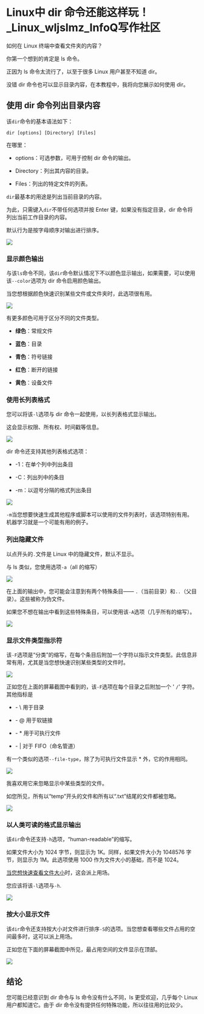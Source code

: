 # Linux中 dir 命令还能这样玩！_Linux_wljslmz_InfoQ写作社区
如何在 Linux 终端中查看文件夹的内容？

你第一个想到的肯定是 ls 命令。

正因为 ls 命令太流行了，以至于很多 Linux 用户甚至不知道 dir。

没错 dir 命令也可以显示目录内容，在本教程中，我将向您展示如何使用 dir。

使用 dir 命令列出目录内容
---------------

该`dir`命令的基本语法如下：

```
dir [options] [Directory] [Files]
```

在哪里：

*   options：可选参数，可用于控制 dir 命令的输出。
    
*   Directory：列出其内容的目录。
    
*   Files：列出的特定文件的列表。
    

`dir`最基本的用途是列出当前目录的内容。

为此，只需键入`dir`不带任何选项并按 Enter 键，如果没有指定目录，dir 命令将列出当前工作目录的内容。

默认行为是按字母顺序对输出进行排序。

![](https://static001.geekbang.org/infoq/e2/e2fba82584095428d9835aff7b974e94.png)

### 显示颜色输出

与该`ls`命令不同，该`dir`命令默认情况下不以颜色显示输出，如果需要，可以使用该`--color`选项为 dir 命令启用颜色输出。

当您想根据颜色快速识别某些文件或文件夹时，此选项很有用。

![](https://static001.geekbang.org/infoq/97/978c3b3284c3c5bd26f914c57a7117e5.png)

有更多颜色可用于区分不同的文件类型。

*   **绿色**：常规文件
    
*   **蓝色**：目录
    
*   **青色**：符号链接
    
*   **红色**：断开的链接
    
*   **黄色**：设备文件
    

### 使用长列表格式

您可以将该`-l`选项与 dir 命令一起使用，以长列表格式显示输出。

这会显示权限、所有权、时间戳等信息。

![](https://static001.geekbang.org/infoq/55/55d0b0b024220391fa4a1522da6b5fea.png)

dir 命令还支持其他列表格式选项：

*   \-1：在单个列中列出条目
    
*   \-C：列出列中的条目
    
*   \-m：以逗号分隔的格式列出条目
    

![](https://static001.geekbang.org/infoq/95/958803beaf9c0a60e1182cde9172501f.png)

`-m`当您想要快速生成其他程序或脚本可以使用的文件列表时，该选项特别有用。机器学习就是一个可能有用的例子。

### 列出隐藏文件

以点开头的`.`文件是 Linux 中的隐藏文件，默认不显示。

与 ls 类似，您使用选项`-a`（all 的缩写）

![](https://static001.geekbang.org/infoq/be/beaeb27e7e448a0fc50758a62787541c.png)

在上面的输出中，您可能会注意到有两个特殊条目—— `.`（当前目录）和`..`（父目录）。这些被称为伪文件。

如果您不想在输出中看到这些特殊条目，可以使用该`-A`选项（几乎所有的缩写）。

![](https://static001.geekbang.org/infoq/1f/1ff20ede50cfb6bc46b0927ceea5cb38.png)

### 显示文件类型指示符

该`-F`选项是“分类”的缩写，在每个条目后附加一个字符以指示文件类型。此信息非常有用，尤其是当您想快速识别某些类型的文件时。

![](https://static001.geekbang.org/infoq/ec/ece8fb851af36b6c139247d622634141.png)

正如您在上面的屏幕截图中看到的，该`-F`选项在每个目录之后附加一个 ' `/`' 字符。其他指标是

*   \- \\ 用于目录
    
*   \- @ 用于软链接
    
*   \- \* 用于可执行文件
    
*   \- | 对于 FIFO（命名管道）
    

有一个类似的选项`--file-type`，除了为可执行文件显示 \* 外，它的作用相同。

![](https://static001.geekbang.org/infoq/bd/bd98c36f23dd83e20eded3d4a36690fe.png)

我喜欢用它来忽略显示中某些类型的文件。

如您所见，所有以“temp”开头的文件和所有以“.txt”结尾的文件都被忽略。

![](https://static001.geekbang.org/infoq/a8/a818fa26df3577edb7c37261dfd59da0.png)

### 以人类可读的格式显示输出

该`dir`命令还支持`-h`选项，“human-readable”的缩写。

如果文件大小为 1024 字节，则显示为 1K。同样，如果文件大小为 1048576 字节，则显示为 1M。此选项使用 1000 作为文件大小的基础，而不是 1024。

[当您想快速查看文件大小](https://xie.infoq.cn/link?target=https%3A%2F%2Flinuxhandbook.com%2Fshow-file-size-linux%2F)时，这会派上用场。

您应该将该`-l`选项与`-h`.

![](https://static001.geekbang.org/infoq/0a/0aabfa896d7d54d83e6facd3bfd866e3.png)

### 按大小显示文件

该`dir`命令还支持按大小对文件进行排序`-S`的选项。当您想查看哪些文件占用的空间最多时，这可以派上用场。

正如您在下面的屏幕截图中所见，最占用空间的文件显示在顶部。

![](https://static001.geekbang.org/infoq/b4/b44b9d49e140a2445a064d477ea2b35d.png)

结论
--

您可能已经意识到 dir 命令与 ls 命令没有什么不同，ls 更受欢迎，几乎每个 Linux 用户都知道它。由于 dir 命令没有提供任何特殊功能，所以往往用的比较少。